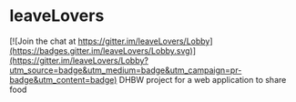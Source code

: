 # leaveLovers

[![Join the chat at https://gitter.im/leaveLovers/Lobby](https://badges.gitter.im/leaveLovers/Lobby.svg)](https://gitter.im/leaveLovers/Lobby?utm_source=badge&utm_medium=badge&utm_campaign=pr-badge&utm_content=badge)
DHBW project for a web application to share food
